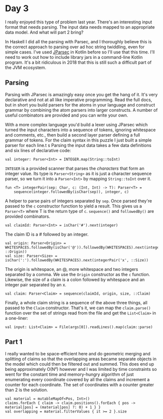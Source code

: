 # Day 3
I really enjoyed this type of problem last year. There's an interesting input
format that needs parsing. The input data needs mapped to an appropriate data
model. And what will part 2 bring?

In Haskell I did all the parsing with Parsec, and I thoroughly believe this
is the correct approach to parsing over ad hoc string twiddling, even for simple
cases. I've used [JParsec](https://github.com/jparsec/jparsec) in Kotlin before
so I'll use that this time. I'll need to work out how to include library jars
in a command-line Kotlin program. It's a bit ridiculous in 2018 that this is
still such a difficult part of the JVM ecosystem.

## Parsing

Parsing with JParsec is amazingly easy once you get the hang of it. It's very
declarative and not at all like imperative programming. Read the full docs, but
in short you build parsers for the atoms in your language and construct grammar
by combining the atom parsers into larger constructs. A number of useful
combinators are provided and you can write your own.

With a more complex language you'd build a lexer using JParsec which turned the
input characters into a sequence of tokens, ignoring whitespace and comments,
etc., then build a second layer parser defining a full grammar of tokens. For
the claim syntax in this puzzle I just built a simple parser for each line.t s
Parsing the input data takes a few data definitions and six lines of declarative
code:
```
val integer: Parser<Int> = INTEGER.map(String::toInt)
```
`INTEGER` is a provided scanner that parses the *characters* that form an integer
value. Its type is `Parser<String>` as it is just a character sequence parser,
so we turn it into a `Parser<Int>` by mapping `String::toInt` over it.

```
fun <T> integerPair(sep: Char, c: (Int, Int) -> T): Parser<T> =  
    sequence(integer.followedBy(isChar(sep)), integer, c)
```
A helper to parse pairs of integers separated by `sep`. Once parsed they're passed
to the `c` constructor function to yield a result. This gives us a `Parser<T>` 
where T is the return type of `c`. `sequence()` and `followedBy()` are provided
combinators.

```
val claimId: Parser<Int> = isChar('#').next(integer)
```
The claim ID is a # followed by an integer.

```
val origin: Parser<Origin> = WHITESPACES.followedBy(isChar('@')).followedBy(WHITESPACES).next(integerPair(',', ::Origin))
val size: Parser<Size> = isChar(':').followedBy(WHITESPACES).next(integerPair('x', ::Size))
```
The origin is whitespace, an @, more whitespace and two integers separated by a comma.
We use the `Origin` constructor as the `c` function. Likewise, the size of a claim
is a colon followed by whitespace and an integer pair separated by an x.

```
val claim: Parser<Claim> = sequence(claimId, origin, size, ::Claim)
```
Finally, a whole claim string is a sequence of the above three things, all passed
to the `Claim` constructor. That's it, we can map the `claim.parse()` function
over the set of strings read from the file and get the `List<Claim>` in a one-liner:

```
val input: List<Claim> = File(args[0]).readLines().map(claim::parse)
```

## Part 1
I really wanted to be space-efficient here and do geometric merging and splitting
of claims so that the overlapping areas became separate objects in the model which
could then be filtered out and summed. This does end up being approximately O(N²) 
however and I was limited by time constraints so went for the constant time and
memory-hungry algorithm of just enumerating every coordinate covered by all the
claims and increment a counter for each coordinate. The set of coordinates with
a counter greater than 2 is the solution.

```
val material = mutableMapOf<Pos, Int>()
claims.forEach { claim -> claim.positions().forEach { pos -> material[pos] = (material[pos] ?: 0) + 1 } }
val overlapping = material.filterValues { it >= 2 }.size
```
